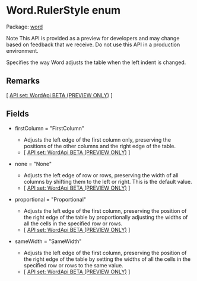 # Word.RulerStyle enum

Package: [word](/en-us/javascript/api/word)

Note
This API is provided as a preview for developers and may change based on feedback that we receive. Do not use this API in a production environment.

Specifies the way Word adjusts the table when the left indent is changed.

## Remarks

[ [API set: WordApi BETA (PREVIEW ONLY)](/en-us/javascript/api/requirement-sets/word/word-api-requirement-sets) ]

## Fields

- firstColumn = "FirstColumn"
  - Adjusts the left edge of the first column only, preserving the positions of the other columns and the right edge of the table.
  - [ [API set: WordApi BETA (PREVIEW ONLY)](/en-us/javascript/api/requirement-sets/word/word-api-requirement-sets) ]

- none = "None"
  - Adjusts the left edge of row or rows, preserving the width of all columns by shifting them to the left or right. This is the default value.
  - [ [API set: WordApi BETA (PREVIEW ONLY)](/en-us/javascript/api/requirement-sets/word/word-api-requirement-sets) ]

- proportional = "Proportional"
  - Adjusts the left edge of the first column, preserving the position of the right edge of the table by proportionally adjusting the widths of all the cells in the specified row or rows.
  - [ [API set: WordApi BETA (PREVIEW ONLY)](/en-us/javascript/api/requirement-sets/word/word-api-requirement-sets) ]

- sameWidth = "SameWidth"
  - Adjusts the left edge of the first column, preserving the position of the right edge of the table by setting the widths of all the cells in the specified row or rows to the same value.
  - [ [API set: WordApi BETA (PREVIEW ONLY)](/en-us/javascript/api/requirement-sets/word/word-api-requirement-sets) ]